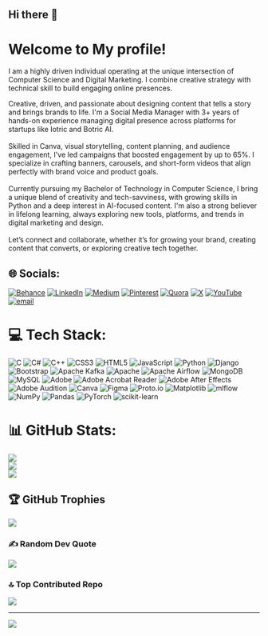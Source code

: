 ## Hi there 👋

# Welcome to My profile!
I am a highly driven individual operating at the unique intersection of Computer Science and Digital Marketing. I combine creative strategy with technical skill to build engaging online presences.

Creative, driven, and passionate about designing content that tells a story and brings brands to life. I'm a Social Media Manager with 3+ years of hands-on experience managing digital presence across platforms for startups like Iotric and Botric AI.<br><br>Skilled in Canva, visual storytelling, content planning, and audience engagement, I've led campaigns that boosted engagement by up to 65%. I specialize in crafting banners, carousels, and short-form videos that align perfectly with brand voice and product goals.<br><br>Currently pursuing my Bachelor of Technology in Computer Science, I bring a unique blend of creativity and tech-savviness, with growing skills in Python and a deep interest in AI-focused content. I'm also a strong believer in lifelong learning, always exploring new tools, platforms, and trends in digital marketing and design.<br><br>Let’s connect and collaborate, whether it’s for growing your brand, creating content that converts, or exploring creative tech together.



## 🌐 Socials:
[![Behance](https://img.shields.io/badge/Behance-1769ff?logo=behance&logoColor=white)](https://behance.net/bhardwajmuskan616@gmail.com) [![LinkedIn](https://img.shields.io/badge/LinkedIn-%230077B5.svg?logo=linkedin&logoColor=white)](https://linkedin.com/in/https://www.linkedin.com/in/muskan110/) [![Medium](https://img.shields.io/badge/Medium-12100E?logo=medium&logoColor=white)](https://medium.com/@bhardwajmuskan616@gmail.com) [![Pinterest](https://img.shields.io/badge/Pinterest-%23E60023.svg?logo=Pinterest&logoColor=white)](https://pinterest.com/https://www.linkedin.com/in/muskan110/) [![Quora](https://img.shields.io/badge/Quora-%23B92B27.svg?logo=Quora&logoColor=white)](https://quora.com/profile/bhardwajmuskan616@gmail.com) [![X](https://img.shields.io/badge/X-black.svg?logo=X&logoColor=white)](https://x.com/@MuskanB08849536) [![YouTube](https://img.shields.io/badge/YouTube-%23FF0000.svg?logo=YouTube&logoColor=white)](https://youtube.com/@bhardwajmuskan616@gmail.com) [![email](https://img.shields.io/badge/Email-D14836?logo=gmail&logoColor=white)](mailto:bhardwajmuskan616@gmail.com) 

# 💻 Tech Stack:
![C](https://img.shields.io/badge/c-%2300599C.svg?style=for-the-badge&logo=c&logoColor=white) ![C#](https://img.shields.io/badge/c%23-%23239120.svg?style=for-the-badge&logo=csharp&logoColor=white) ![C++](https://img.shields.io/badge/c++-%2300599C.svg?style=for-the-badge&logo=c%2B%2B&logoColor=white) ![CSS3](https://img.shields.io/badge/css3-%231572B6.svg?style=for-the-badge&logo=css3&logoColor=white) ![HTML5](https://img.shields.io/badge/html5-%23E34F26.svg?style=for-the-badge&logo=html5&logoColor=white) ![JavaScript](https://img.shields.io/badge/javascript-%23323330.svg?style=for-the-badge&logo=javascript&logoColor=%23F7DF1E) ![Python](https://img.shields.io/badge/python-3670A0?style=for-the-badge&logo=python&logoColor=ffdd54) ![Django](https://img.shields.io/badge/django-%23092E20.svg?style=for-the-badge&logo=django&logoColor=white) ![Bootstrap](https://img.shields.io/badge/bootstrap-%238511FA.svg?style=for-the-badge&logo=bootstrap&logoColor=white) ![Apache Kafka](https://img.shields.io/badge/Apache%20Kafka-000?style=for-the-badge&logo=apachekafka) ![Apache](https://img.shields.io/badge/apache-%23D42029.svg?style=for-the-badge&logo=apache&logoColor=white) ![Apache Airflow](https://img.shields.io/badge/Apache%20Airflow-017CEE?style=for-the-badge&logo=Apache%20Airflow&logoColor=white) ![MongoDB](https://img.shields.io/badge/MongoDB-%234ea94b.svg?style=for-the-badge&logo=mongodb&logoColor=white) ![MySQL](https://img.shields.io/badge/mysql-4479A1.svg?style=for-the-badge&logo=mysql&logoColor=white) ![Adobe](https://img.shields.io/badge/adobe-%23FF0000.svg?style=for-the-badge&logo=adobe&logoColor=white) ![Adobe Acrobat Reader](https://img.shields.io/badge/Adobe%20Acrobat%20Reader-EC1C24.svg?style=for-the-badge&logo=Adobe%20Acrobat%20Reader&logoColor=white) ![Adobe After Effects](https://img.shields.io/badge/Adobe%20After%20Effects-9999FF.svg?style=for-the-badge&logo=Adobe%20After%20Effects&logoColor=white) ![Adobe Audition](https://img.shields.io/badge/Adobe%20Audition-9999FF.svg?style=for-the-badge&logo=Adobe%20Audition&logoColor=white) ![Canva](https://img.shields.io/badge/Canva-%2300C4CC.svg?style=for-the-badge&logo=Canva&logoColor=white) ![Figma](https://img.shields.io/badge/figma-%23F24E1E.svg?style=for-the-badge&logo=figma&logoColor=white) ![Proto.io](https://img.shields.io/badge/Proto.io-161637?style=for-the-badge&logo=proto.io&logoColor=00e5ff) ![Matplotlib](https://img.shields.io/badge/Matplotlib-%23ffffff.svg?style=for-the-badge&logo=Matplotlib&logoColor=black) ![mlflow](https://img.shields.io/badge/mlflow-%23d9ead3.svg?style=for-the-badge&logo=numpy&logoColor=blue) ![NumPy](https://img.shields.io/badge/numpy-%23013243.svg?style=for-the-badge&logo=numpy&logoColor=white) ![Pandas](https://img.shields.io/badge/pandas-%23150458.svg?style=for-the-badge&logo=pandas&logoColor=white) ![PyTorch](https://img.shields.io/badge/PyTorch-%23EE4C2C.svg?style=for-the-badge&logo=PyTorch&logoColor=white) ![scikit-learn](https://img.shields.io/badge/scikit--learn-%23F7931E.svg?style=for-the-badge&logo=scikit-learn&logoColor=white)
# 📊 GitHub Stats:
![](https://github-readme-stats.vercel.app/api?username=muskanbhardwaj30&theme=dark&hide_border=false&include_all_commits=false&count_private=false)<br/>
![](https://nirzak-streak-stats.vercel.app/?user=muskanbhardwaj30&theme=dark&hide_border=false)<br/>
![](https://github-readme-stats.vercel.app/api/top-langs/?username=muskanbhardwaj30&theme=dark&hide_border=false&include_all_commits=false&count_private=false&layout=compact)

## 🏆 GitHub Trophies
![](https://github-profile-trophy.vercel.app/?username=muskanbhardwaj30&theme=radical&no-frame=false&no-bg=true&margin-w=4)

### ✍️ Random Dev Quote
![](https://quotes-github-readme.vercel.app/api?type=horizontal&theme=dark)

### 🔝 Top Contributed Repo
![](https://github-contributor-stats.vercel.app/api?username=muskanbhardwaj30&limit=5&theme=dark&combine_all_yearly_contributions=true)

---
[![](https://visitcount.itsvg.in/api?id=muskanbhardwaj30&icon=0&color=0)](https://visitcount.itsvg.in)

<!-- Proudly created with GPRM ( https://gprm.itsvg.in ) -->
